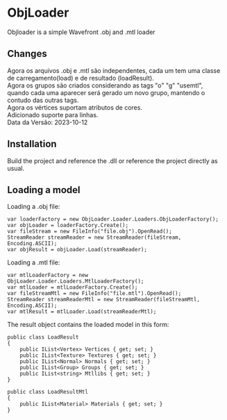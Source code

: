 ObjLoader
========

Objloader is a simple Wavefront .obj and .mtl loader

Changes
-------
Agora os arquivos .obj e .mtl são independentes, cada um tem uma classe de carregamento(load) e de resultado (loadResult).
<br>Agora os grupos são criados considerando as tags "o" "g" "usemtl", quando cada uma aparecer será gerado um novo grupo, mantendo o contudo das outras tags.
<br> Agora os vértices suportam atributos de cores.
<br> Adicionado suporte para linhas.
<br> Data da Versão: 2023-10-12


Installation 
------------
Build the project and reference the .dll or reference the project directly as usual.

Loading a model
---------------
Loading a .obj file:

	var loaderFactory = new ObjLoader.Loader.Loaders.ObjLoaderFactory();
    var objLoader = loaderFactory.Create();
    var fileStream = new FileInfo("file.obj").OpenRead();
    StreamReader streamReader = new StreamReader(fileStream, Encoding.ASCII);
    var objResult = objLoader.Load(streamReader);

    
Loading a .mtl file:

    var mtlLoaderFactory = new ObjLoader.Loader.Loaders.MtlLoaderFactory();
    var mtlLoader = mtlLoaderFactory.Create();
    var fileStreamMtl = new FileInfo("file.mtl").OpenRead();
    StreamReader streamReaderMtl = new StreamReader(fileStreamMtl, Encoding.ASCII);
    var mtlResult = mtlLoader.Load(streamReaderMtl);


The result object contains the loaded model in this form:
	
    public class LoadResult  
    {
        public IList<Vertex> Vertices { get; set; }
        public IList<Texture> Textures { get; set; }
        public IList<Normal> Normals { get; set; }
        public IList<Group> Groups { get; set; }
        public IList<string> Mtllibs { get; set; }
    }

    public class LoadResultMtl 
    {
        public IList<Material> Materials { get; set; }
    }
